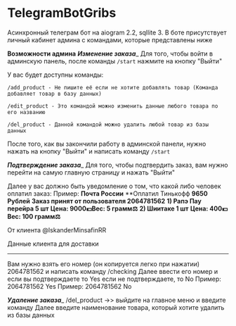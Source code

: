 # TelegramBotGribs
Асинхронный телеграм бот на aiogram 2.2, sqllite 3. В боте присутствует личный кабинет админа с командами, которые представлены ниже


**Возможности админа**
_____________________________________Изменение заказа______________________________________
Для того, чтобы войти в админскую панель, после команды ```/start``` нажмите на кнопку
"Выйти"

У вас будет доступны команды:

```/add_product - Не пишите её если не хотите добавлять товар (Команда добавляет товар в базу данных)```

```/edit_product - Это командой можно изменить данные любого товара по его названию```

```/del_product - Данной командой можно удалить любой товар из базы данных```

После того, как вы закончили работу в админской панели, нужно нажать на кнопку "Выйти" и написать команду ```/start```

_____________________________________Подтверждение заказа______________________________________
Для того, чтобы подтвердить заказ, вам нужно перейти на самую главную страницу и нажать "Выйти"

Далее у вас должно быть уведомление о том, что какой либо человек оплатил заказ:
Пример:
**Почта России**
**Оплатил Тинькофф
**9650 Рублей**
**Заказ принят от пользователя 2064781562**
**1) Рапэ Пау перейра 5 шт**
**Цена: 9000💵Вес: 5 грамм⚖️**
**2) Шиитаке 1 шт**
**Цена: 400💵Вес: 100 грамм⚖️**

От клиента @IskanderMinsafinRR

Данные клиента для доставки
********************************************
Вам нужно взять его номер (он копируется легко при нажатии) 2064781562 и написать команду /checking 
Далее ввести его номер и если вы подтверждаете то Yes если не подтверждаете, то No
Пример: 2064781562 Yes
Пример: 2064781562 No

_____________________________________Удаление заказа______________________________________
/del_product ->> выйдите на главное меню и введите команду
Далее введите наименование товара, который хотите удалить из базы данных


